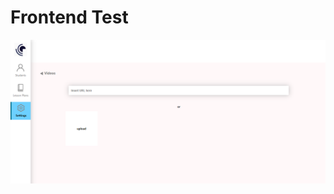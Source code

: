 <h1>Frontend Test</h1>
<img src="https://github.com/omkar2398/AINE-Assignment/blob/main/assets/Screenshot%20(341).png">
